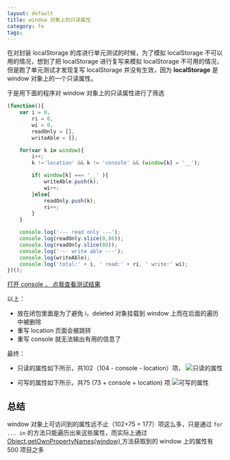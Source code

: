 ```yaml
---
layout: default
title: window 对象上的只读属性
category: fe
tags:
---
```


在对封装 localStorage 的库进行单元测试的时候，为了模拟 localStorage 不可以用的情况，想到了把 localStorage 进行复写来模拟 localStorage 不可用的情况，但是跑了单元测试才发现复写 localStorage 并没有生效，因为 **localStorage** 是 window 对象上的一个只读属性。


于是用下面的程序对 window 对象上的只读属性进行了筛选


```javascript
(function(){
    var i = 0,
        ri = 0,
        wi = 0,
        readOnly = [],
        writeAble = [];

    for(var k in window){
        i++;
        k !='location' && k != 'console' && (window[k] = '__');

        if( window[k] === '__' ){
            writeAble.push(k);
            wi++;
        }else{
            readOnly.push(k);
            ri++;
        }
    }

    console.log('--- read only ---');
    console.log(readOnly.slice(0,80));
    console.log(readOnly.slice(80));
    console.log('--- write able ---');
    console.log(writeAble);
    console.log('total:' + i, ' read:' + ri, ' write:' wi);
})();
```

<script>
var testAsignWindowProp = function(){
        var i = 0,
            ri = 0,
            wi = 0,
            readOnly = [],
            writeAble = [];

        for(var k in window){
            i++;
            k !='location' && k != 'console' && (window[k] = '__');

            if( window[k] === '__' ){
                writeAble.push(k);
                wi++;
            }else{
                readOnly.push(k);
                ri++;
            }
        }

        console.log('--- read only ---');
        console.log(readOnly.slice(0,80));
        console.log(readOnly.slice(80));
        console.log('--- write able ---');
        console.log(writeAble);
        console.log('total:' + i, ' read:' + ri, ' write:' + wi);
}
</script>

<a href="javascript:testAsignWindowProp();"> 打开 console ， 点我查看测试结果</a>

以上：

+ 放在闭包里面是为了避免 i，deleted 对象挂载到 window 上而在后面的遍历中被删除
+ 重写 location 页面会被跳转
+ 重写 console 就无法输出有用的信息了

最终：

+ 只读的属性如下所示，共102（104 - console - location）项，
![只读的属性](http://labs.hellofe.com/upload/image/blog/b9/f1/40/7f9677aa691c1ca68317f7015b.png)

+ 可写的属性如下所示，共75 (73 + console + location) 项
![可写的属性](http://labs.hellofe.com/upload/image/blog/f0/f1/f0/076ef815a9a7214d668cdcabb0.png)

## 总结
window 对象上可访问到的属性远不止（102+75 = 177）项这么多，只是通过 `for ... in` 的方法只能遍历出来这些属性，而实际上通过 <a  href="javascript:alert(Object.getOwnPropertyNames(window).length);"> Object.getOwnPropertyNames(window) </a> 方法获取到的 window 上的属性有 500 项目之多
